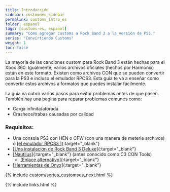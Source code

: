 ```yaml
---
title: Introducción
sidebar: customses_sidebar
permalink: customs_intro_es
folder: espanol
tags: [customs-es, espanol]
summary: "Como agregar customs a Rock Band 3 a la versión de PS3."
series: "Convirtiendo Customs"
weight: 1
toc: false
---
```


La mayoría de las canciones custom para Rock Band 3 están hechas para el Xbox 360. Igualmente, varios archivos oficiales (hechos por Harmonix) están en este formato. Existen como archivos CON que se pueden convertir para la PS3 e incluso el emulador RPCS3. Esta guía te va a enseñar como convertir estos archivos a formatos que puedes instalar fácilmente.


La guía va cubrir varios pasos para evitar problemas antes de que pasen. También hay una pagina para reparar problemas comunes como:
* Carga infinita/atorada
* Crasheos/trabas causadas por calidad

### Requisitos:
* Una consola PS3 con HEN o CFW (con una manera de meterle archivos) o [[el emulador RPCS3
]](https://carlmylo.github.io/rb3-pc/gs_disc_es/){:target="_blank"}
* [[Una instalación de Rock Band 3 Deluxe]](https://rb3dx.milohax.org/index_es.html){:target="_blank"}
* [[Nautilus]](https://nemosnautilus.com/nautilus/){:target="_blank"} (antes conocido como C3 CON Tools)
	* [[Enlace alternativo]](https://github.com/trojannemo/Nautilus/releases/){:target="_blank"}
* [[Herramientas de Onyx]](https://github.com/mtolly/onyxite-customs){:target="_blank"}

{% include custom/series_customses_next.html %}

{% include links.html %}